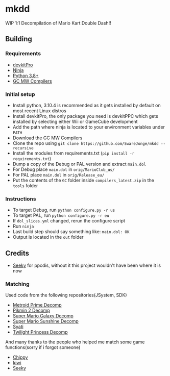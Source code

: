 # mkdd
WIP 1:1 Decompilation of Mario Kart Double Dash!!
## Building
### Requirements
- [devkitPro](https://devkitpro.org/wiki/Getting_Started)
- [Ninja](https://github.com/ninja-build/ninja/releases/tag/v1.11.1)
- [Python 3.8+](https://www.python.org/downloads/release/python-3104/) 
- [GC MW Compilers](https://files.decomp.dev/compilers_latest.zip)

### Initial setup
- Install python, 3.10.4 is recommended as it gets installed by default on most recent Linux distros
- Install devkitPro, the only package you need is devkitPPC which gets installed by selecting either Wii or GameCube development
- Add the path where ninja is located to your environment variables under `PATH`
- Download the GC MW Compilers
- Clone the repo using `git clone https://github.com/SwareJonge/mkdd --recursive`
- Install the modules from requirements.txt (`pip install -r requirements.txt`)
- Dump a copy of the Debug or PAL version and extract `main.dol`
- For Debug place `main.dol` in `orig/MarioClub_us/`
- For PAL place `main.dol` in `orig/Release_eu/`
- Put the contents of the `GC` folder inside `compilers_latest.zip` in the `tools` folder

### Instructions
- To target Debug, run `python configure.py -r us`
- To target PAL, run `python configure.py -r eu`
- If `dol_slices.yml` changed, rerun the configure script
- Run `ninja`
- Last build step should say something like: ``main.dol: OK``
- Output is located in the `out` folder

## Credits
- [Seeky](https://github.com/SeekyCt) for ppcdis, without it this project wouldn't have been where it is now
### Matching
Used code from the following repositories(JSystem, SDK)
* [Metroid Prime Decomp](https://github.com/PrimeDecomp/prime)
* [Pikmin 2 Decomp](https://github.com/projectPiki/pikmin2)
* [Super Mario Galaxy Decomp](https://github.com/shibbo/Petari)
* [Super Mario Sunshine Decomp](https://github.com/doldecomp/sms)
* [Syati](https://github.com/PMArkive/Syati-pretransfer)
* [Twilight Princess Decomp](https://github.com/zeldaret/tp)

And many thanks to the people who helped me match some game functions(sorry if i forgot someone)
* [Chippy](https://github.com/1superchip)
* [kiwi](https://github.com/kiwi515)
* [Seeky](https://github.com/SeekyCt)
